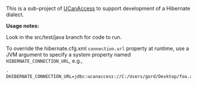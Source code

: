 This is a sub-project of [UCanAccess](https://sourceforge.net/projects/ucanaccess/) to support development of a Hibernate dialect.

**Usage notes:**

Look in the src/test/java branch for code to run. 

To override the hibernate.cfg.xml `connection.url` property at runtime, use a JVM argument to specify a system property named `HIBERNATE_CONNECTION_URL`, e.g.,

~~~text
-DHIBERNATE_CONNECTION_URL=jdbc:ucanaccess://C:/Users/gord/Desktop/foo.accdb;newDatabaseVersion=V2010
~~~
